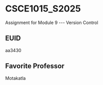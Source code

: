 # CSCE1015_S2025

Assignment for Module 9 --- Version Control

## EUID
aa3430

## Favorite Professor
Motakatla
